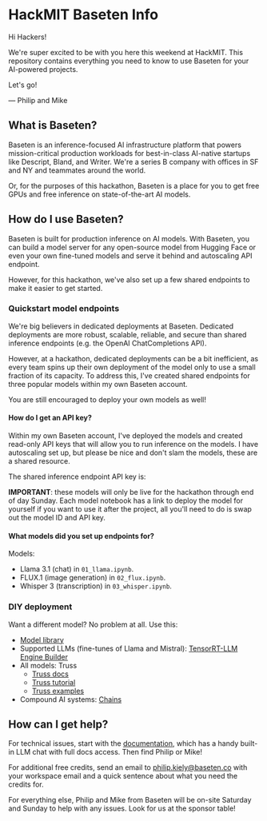 # HackMIT Baseten Info

Hi Hackers!

We're super excited to be with you here this weekend at HackMIT. This repository contains everything you need to know to use Baseten for your AI-powered projects.

Let's go!

— Philip and Mike

## What is Baseten?

Baseten is an inference-focused AI infrastructure platform that powers mission-critical production workloads for best-in-class AI-native startups like Descript, Bland, and Writer. We're a series B company with offices in SF and NY and teammates around the world.

Or, for the purposes of this hackathon, Baseten is a place for you to get free GPUs and free inference on state-of-the-art AI models.

## How do I use Baseten?

Baseten is built for production inference on AI models. With Baseten, you can build a model server for any open-source model from Hugging Face or even your own fine-tuned models and serve it behind and autoscaling API endpoint.

However, for this hackathon, we've also set up a few shared endpoints to make it easier to get started.

### Quickstart model endpoints

We're big believers in dedicated deployments at Baseten. Dedicated deployments are more robust, scalable, reliable, and secure than shared inference endpoints (e.g. the OpenAI ChatCompletions API).

However, at a hackathon, dedicated deployments can be a bit inefficient, as every team spins up their own deployment of the model only to use a small fraction of its capacity. To address this, I've created shared endpoints for three popular models within my own Baseten account.

You are still encouraged to deploy your own models as well!

#### How do I get an API key?

Within my own Baseten account, I've deployed the models and created read-only API keys that will allow you to run inference on the models. I have autoscaling set up, but please be nice and don't slam the models, these are a shared resource.

The shared inference endpoint API key is: 

**IMPORTANT**: these models will only be live for the hackathon through end of day Sunday. Each model notebook has a link to deploy the model for yourself if you want to use it after the project, all you'll need to do is swap out the model ID and API key.

#### What models did you set up endpoints for?

Models:

* Llama 3.1 (chat) in `01_llama.ipynb`.
* FLUX.1 (image generation) in `02_flux.ipynb`.
* Whisper 3 (transcription) in `03_whisper.ipynb`.

### DIY deployment

Want a different model? No problem at all. Use this:

* [Model library](https://www.baseten.co/library/)
* Supported LLMs (fine-tunes of Llama and Mistral): [TensorRT-LLM Engine Builder](https://docs.baseten.co/performance/engine-builder-overview)
* All models: Truss
  * [Truss docs](https://docs.baseten.co/deploy/overview)
  * [Truss tutorial](https://docs.baseten.co/quickstart)
  * [Truss examples](https://github.com/basetenlabs/truss-examples)
* Compound AI systems: [Chains](https://docs.baseten.co/chains/overview)


## How can I get help?

For technical issues, start with the [documentation](https://docs.baseten.co), which has a handy built-in LLM chat with full docs access. Then find Philip or Mike!

For additional free credits, send an email to philip.kiely@baseten.co with your workspace email and a quick sentence about what you need the credits for.

For everything else, Philip and Mike from Baseten will be on-site Saturday and Sunday to help with any issues. Look for us at the sponsor table!
